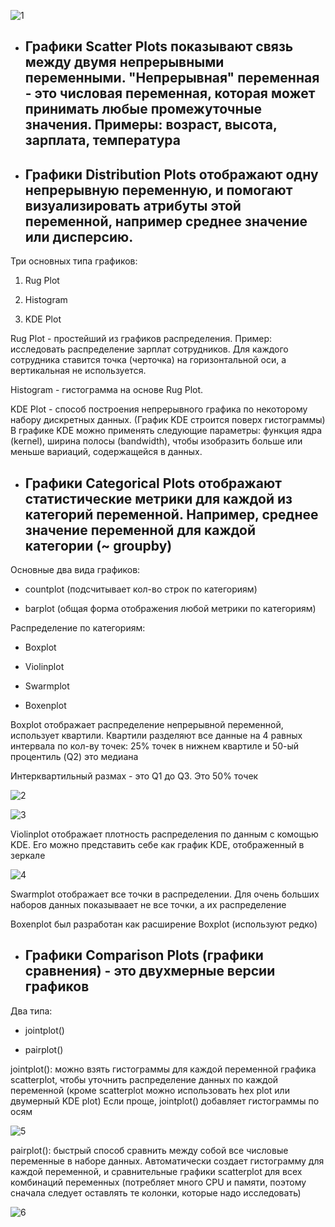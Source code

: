 ![1](https://sun9-77.userapi.com/impg/P-bs3X0jswFnyVutH3DG80clMUd1zLlh5i2muw/83Aq3HR_7Zk.jpg?size=1716x686&quality=96&sign=ca2c639ec81940c72eda1cd4593759bb&type=album)

- ## Графики Scatter Plots показывают связь между двумя непрерывными переменными. "Непрерывная" переменная - это числовая переменная, которая может принимать любые промежуточные значения. Примеры: возраст, высота, зарплата, температура

- ## Графики Distribution Plots отображают одну непрерывную переменную, и помогают визуализировать атрибуты этой переменной, например среднее значение или дисперсию. 

Три основных типа графиков: 

1) Rug Plot

2) Histogram

3) KDE Plot

Rug Plot - простейший из графиков распределения. Пример: исследовать распределение зарплат сотрудников. Для каждого сотрудника ставится точка (черточка) на горизонтальной оси, а вертикальная не используется.

Histogram - гистограмма на основе Rug Plot.

KDE Plot - способ построения непрерывного графика по некоторому набору дискретных данных. (График KDE строится поверх гистограммы)
В графике KDE можно применять следующие параметры: функция ядра (kernel), ширина полосы (bandwidth), чтобы изобразить больше или меньше вариаций, содержащейся в данных.


- ## Графики Categorical Plots отображают статистические метрики для каждой из категорий переменной. Например, среднее значение переменной для каждой категории (~ groupby)

Основные два вида графиков: 

- countplot (подсчитывает кол-во строк по категориям)

- barplot (общая форма отображения любой метрики по категориям)

Распределение по категориям: 

- Boxplot

- Violinplot

- Swarmplot

- Boxenplot

Boxplot отображает распределение непрерывной переменной, использует квартили. Квартили разделяют все данные на 4 равных интервала по кол-ву точек: 25% точек в нижнем квартиле и 50-ый процентиль (Q2) это медиана

Интерквартильный размах - это Q1 до Q3. Это 50% точек

![2](https://sun9-1.userapi.com/impg/oGrY4-WRHySg6gMsRQ6NYa5hoTSUn8fTH94zhQ/Bl8RJ3-CTA0.jpg?size=738x396&quality=96&sign=1e2fa3da2b88b57f4e3b027fa13e9679&type=album)

![3](https://sun9-50.userapi.com/impg/QEgTqVwykugyYo-uoxiXXqEFMFCXbBj56sfUMw/7UEMFbZJItU.jpg?size=1008x471&quality=96&sign=a62fbed46787fde3a00aeefa388ff884&type=album)

Violinplot отображает плотность распределения по данным с комощью KDE. Его можно представить себе как график KDE, отображенный в зеркале

![4](https://sun9-5.userapi.com/impg/R1ZI3fww649mZg9SiLIssnSJLP4105ztY77RYw/S_DgzsJs43E.jpg?size=1047x411&quality=96&sign=33cd2f77c5b2edb03e5a731f3539879c&type=album)

Swarmplot отображает все точки в распределении. Для очень больших наборов данных показываает не все точки, а их распределение

Boxenplot был разработан как расширение Boxplot (используют редко)

- ## Графики Comparison Plots (графики сравнения) - это двухмерные версии графиков

Два типа: 

- jointplot()

- pairplot()

jointplot(): можно взять гистограммы для каждой переменной графика scatterplot, чтобы уточнить распределение данных по каждой переменной (кроме scatterplot можно использовать hex plot или двумерный KDE plot) Если проще, jointplot() добавляет гистограммы по осям

![5](https://sun9-28.userapi.com/impg/QPejQRMayPXBWdu-d4h6kMs1u54b9eOzzho0Cw/NaIMktk2ubw.jpg?size=706x452&quality=96&sign=e360d29325f8e0f75b284770ca0ed3d4&type=album)

pairplot(): быстрый способ сравнить между собой все числовые переменные в наборе данных. Автоматически создает гистограмму для каждой переменной, и сравнительные графики scatterplot для всех комбинаций переменных (потребляет много CPU и памяти, поэтому сначала следует оставлять те колонки, которые надо исследовать)

![6](https://sun9-17.userapi.com/impg/mIHMdwlnlbLMIRuWYDypn5wkLvzuTUKAjUdqRQ/HmrshNKbD7M.jpg?size=715x457&quality=96&sign=2b248dacca9f03ba5552497e455a0ade&type=album)

